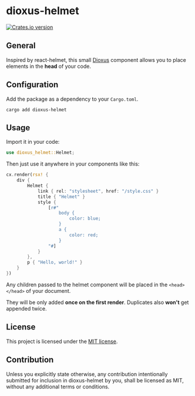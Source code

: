 # dioxus-helmet

<a href="https://crates.io/crates/dioxus-helmet">
  <img src="https://img.shields.io/crates/v/dioxus-helmet.svg?style=flat-square"
  alt="Crates.io version" />
</a>

## General

Inspired by react-helmet, this small [Dioxus](https://github.com/DioxusLabs/dioxus) component allows you to place elements in the **head** of your code.

## Configuration

Add the package as a dependency to your `Cargo.toml`.

```
cargo add dioxus-helmet
```

## Usage

Import it in your code: 
```rust
use dioxus_helmet::Helmet;
```

Then just use it anywhere in your components like this:

```rust
cx.render(rsx! {
    div {
        Helmet {
            link { rel: "stylesheet", href: "/style.css" }
            title { "Helmet" }
            style {
                [r#"
                    body {
                        color: blue;
                    }
                    a {
                        color: red;
                    }
                "#]
            }
        },
        p { "Hello, world!" }
    }
})
```

Any children passed to the helmet component will be placed in the `<head></head>` of your document.

They will be only added **once on the first render**. Duplicates also **won't** get appended twice.

## License

This project is licensed under the [MIT license](https://github.com/saicu/dioxus-helmet/blob/main/LICENSE).

## Contribution

Unless you explicitly state otherwise, any contribution intentionally submitted for inclusion in dioxus-helmet by you, shall be licensed as MIT, without any additional terms or conditions.
